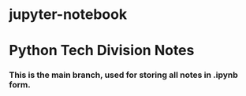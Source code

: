 # jupyter-notebook

# Python Tech Division Notes

### This is the main branch, used for storing all notes in .ipynb form.
